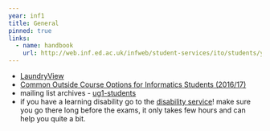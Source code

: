 ```yaml
---
year: inf1
title: General
pinned: true
links:
  - name: handbook
    url: http://web.inf.ed.ac.uk/infweb/student-services/ito/students/year1
---
```


- [LaundryView](http://www.laundryview.com/lvs.php?s=264)
- [Common Outside Course Options for Informatics Students (2016/17)](http://homepages.inf.ed.ac.uk/imurray2/pt/outside_courses_16-17.html)
- mailing list archives - [ug1-students](https://lists.inf.ed.ac.uk/mailman/private/ug1-students/)
- if you have a learning disability go to the [disability service](http://www.ed.ac.uk/student-disability-service/about)! make sure you go there long before the exams, it only takes few hours and can help you quite a bit.
